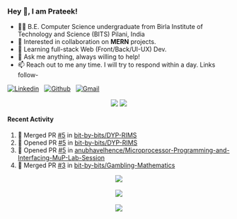### Hey 👋, I am Prateek!
- 👨‍🎓 B.E. Computer Science undergraduate from Birla Institute of Technology and Science (BITS) Pilani, India
- 💖 Interested in collaboration on **MERN** projects.
- 🌱 Learning full-stack Web (Front/Back/UI-UX) Dev.
- 💬 Ask me anything, always willing to help!
- 📫 Reach out to me any time. I will try to respond within a day. Links follow-

<!-- Connection Links -->
[![Linkedin](https://img.shields.io/badge/-LinkedIn-blue?style=flat&logo=Linkedin&logoColor=white)](https://www.linkedin.com/in/bit-by-bits/)&nbsp;&nbsp;
[![Github](https://img.shields.io/badge/-Github-000?style=flat&logo=Github&logoColor=white)](https://github.com/bit-by-bits)&nbsp;&nbsp;
[![Gmail](https://img.shields.io/badge/-Gmail-c14438?style=flat&logo=Gmail&logoColor=white)](mailto:kashyapprateek13@gmail.com)

<!-- User Stats -->
<p align="center">
  <img align="center" src="https://img.shields.io/github/followers/bit-by-bits?style=social" />  
  <img align="center" src="https://visitor-badge.laobi.icu/badge?page_id=bit-by-bits.visitor-badge" />
</p>

#### Recent Activity

<!--START_SECTION:activity-->
1. 🎉 Merged PR [#5](https://github.com/bit-by-bits/DYP-RIMS/pull/5) in [bit-by-bits/DYP-RIMS](https://github.com/bit-by-bits/DYP-RIMS)
2. 💪 Opened PR [#5](https://github.com/bit-by-bits/DYP-RIMS/pull/5) in [bit-by-bits/DYP-RIMS](https://github.com/bit-by-bits/DYP-RIMS)
3. 💪 Opened PR [#5](https://github.com/anubhavelhence/Microprocessor-Programming-and-Interfacing-MuP-Lab-Session/pull/5) in [anubhavelhence/Microprocessor-Programming-and-Interfacing-MuP-Lab-Session](https://github.com/anubhavelhence/Microprocessor-Programming-and-Interfacing-MuP-Lab-Session)
4. 🎉 Merged PR [#3](https://github.com/bit-by-bits/Gambling-Mathematics/pull/3) in [bit-by-bits/Gambling-Mathematics](https://github.com/bit-by-bits/Gambling-Mathematics)
<!--END_SECTION:activity-->

<!-- Coding Stats -->
<p align="center">
  <img align="center" src="https://github-readme-stats-sigma-five.vercel.app/api?username=bit-by-bits&show_icons=true&theme=dark" /> <br><br>
  <img align="center" src="https://github-readme-streak-stats.herokuapp.com/?user=bit-by-bits&theme=dark" /> <br><br>
  <img align="center" src="https://github-readme-stats.vercel.app/api/wakatime?username=bit_by_bits&layout=compact&theme=dark" />  
</p>
